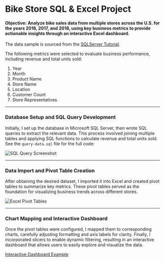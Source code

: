 # Bike Store SQL & Excel Project  
#### Objective: Analyze bike sales data from multiple stores across the U.S. for the years 2016, 2017, and 2018, using key business metrics to provide actionable insights through an interactive Excel dashboard.

The data sample is sourced from the [SQLServer Tutorial](https://www.sqlservertutorial.net/getting-started/sql-server-sample-database/).

The following metrics were selected to evaluate business performance, including revenue and total units sold:

1. Year
2. Month
3. Product Name
4. Store Name
5. Location
6. Customer Count
7. Store Representatives

---

### Database Setup and SQL Query Development
Initially, I set up the database in Microsoft SQL Server, then wrote SQL queries to extract the relevant data. This process involved joining multiple tables and applying SQL functions to calculate revenue and total units sold. See the `query-data.sql` file for the full code:

![SQL Query Screenshot](https://github.com/user-attachments/assets/5f1862cf-9de2-46fc-a490-3b6246fbb4c2)

---

### Data Import and Pivot Table Creation
After obtaining the desired dataset, I imported it into Excel and created pivot tables to summarize key metrics. These pivot tables served as the foundation for visualizing business trends across different stores.

![Excel Pivot Tables](https://github.com/user-attachments/assets/d82b30f7-d67c-445a-a5f6-ad694a424b4b)

---

### Chart Mapping and Interactive Dashboard
Once the pivot tables were configured, I mapped them to corresponding charts, carefully adjusting formatting and axis labels for clarity. Finally, I incorporated slicers to enable dynamic filtering, resulting in an interactive dashboard that allows users to easily explore and visualize the data.

[Interactive Dashboard Example](https://github.com/user-attachments/assets/d267ed5d-3c06-4dee-9aa9-7cd426ad398d)
